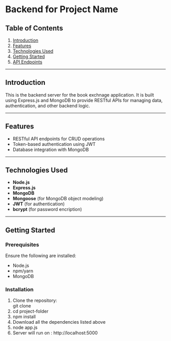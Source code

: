# **Backend for Project Name**

## **Table of Contents**

1. [Introduction](#introduction)
2. [Features](#features)
3. [Technologies Used](#technologies-used)
4. [Getting Started](#getting-started)
5. [API Endpoints](#api-endpoints)


---

## **Introduction**

This is the backend server for the book exchnage application. It is built using Express.js and MongoDB to provide RESTful APIs for managing data, authentication, and other backend logic.

---

## **Features**

- RESTful API endpoints for CRUD operations  
- Token-based authentication using JWT  
- Database integration with MongoDB  


---

## **Technologies Used**

- **Node.js**  
- **Express.js**  
- **MongoDB**  
- **Mongoose** (for MongoDB object modeling)  
- **JWT** (for authentication) 
- **bcrypt** (for password encription) 

---

## **Getting Started**

### **Prerequisites**

Ensure the following are installed:  
- Node.js  
- npm/yarn  
- MongoDB  

### **Installation**

1. Clone the repository:  
   git clone [<repository-url>](https://github.com/mohdashad/FSA-Backend.git)
2. cd project-folder
3. npm install
4. Download all the dependencies listed above
5. node app.js
6. Server will run on : http://localhost:5000
